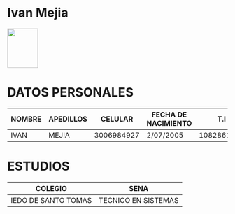 # Ivan Mejia 
<img src="Screenshot_2023-02-20-21-50-41-509_com.miui.gallery.png"
height = "90 "
 width = "70 "
/>
# DATOS PERSONALES
| NOMBRE | APEDILLOS | CELULAR  | FECHA DE NACIMIENTO |   T.I    |
|--------|-----------|----------|---------------------|----------|
| IVAN   | MEJIA     |3006984927| 2/07/2005           |1082861988|
# ESTUDIOS
|      COLEGIO       |        SENA         |
|--------------------|---------------------|
|IEDO DE SANTO TOMAS | TECNICO EN SISTEMAS 
